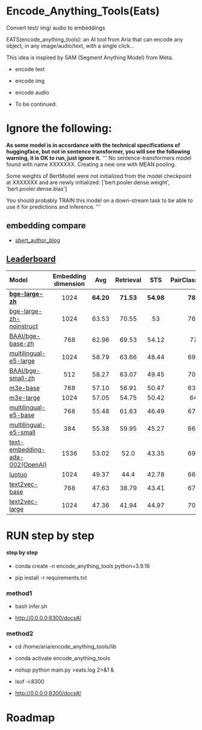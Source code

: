 # Encode_Anything_Tools(Eats)

Convert text/ img/ audio to embeddings

EATS(encode_anything_tools): an AI tool from Aria that can encode any object, in any image/audio/text, with a single click...

This idea is inspired by SAM (Segment Anything Model) from Meta.

- encode text
  
- encode img
  
- encode audio
  
- To be continued.



# Ignore the following:
**As some model is in accordance with the technical specifications of huggingface, but not in sentence transformer, you will see the following warning, it is OK to run, just ignore it.**
'''
No sentence-transformers model found with name XXXXXXX. Creating a new one with MEAN pooling.

Some weights of BertModel were not initialized from the model checkpoint at XXXXXXX and are newly initialized: ['bert.pooler.dense.weight', 'bert.pooler.dense.bias']

You should probably TRAIN this model on a down-stream task to be able to use it for predictions and inference.
'''


## embedding compare
- [sbert_author_blog](https://medium.com/@nils_reimers/openai-gpt-3-text-embeddings-really-a-new-state-of-the-art-in-dense-text-embeddings-6571fe3ec9d9)

## [Leaderboard](https://github.com/FlagOpen/FlagEmbedding/blob/master/C_MTEB/README.md#leaderboard)

| Model | Embedding dimension | Avg | Retrieval | STS | PairClassification | Classification | Reranking | Clustering |
|:-------------------------------|:--------:|:--------:|:--------:|:--------:|:--------:|:--------:|:--------:|:--------:|
| [**bge-large-zh**](https://huggingface.co/BAAI/bge-large-zh) | 1024 | **64.20** | **71.53** | **54.98** | **78.94** | 68.32 | **65.11** | 48.39 |
| [bge-large-zh-noinstruct](https://huggingface.co/BAAI/bge-large-zh-noinstruct) | 1024 | 63.53 | 70.55 | 53 | 76.77 | **68.58** | 64.91 | **50.01** |
| [BAAI/bge-base-zh](https://huggingface.co/BAAI/bge-base-zh) | 768 | 62.96 | 69.53 | 54.12 | 77.5 | 67.07 | 64.91 | 47.63 |
| [multilingual-e5-large](https://huggingface.co/intfloat/multilingual-e5-large) | 1024 | 58.79 | 63.66 | 48.44 | 69.89 | 67.34 | 56.00 | 48.23 |
| [BAAI/bge-small-zh](https://huggingface.co/BAAI/bge-small-zh) | 512 | 58.27 |  63.07 | 49.45 | 70.35 | 63.64 | 61.48 | 45.09 |
| [m3e-base](https://huggingface.co/moka-ai/m3e-base) | 768 | 57.10 | 56.91 | 50.47 | 63.99 | 67.52 | 59.34 | 47.68 |
| [m3e-large](https://huggingface.co/moka-ai/m3e-large) | 1024 |  57.05 | 54.75 | 50.42 | 64.3 | 68.2 | 59.66 | 48.88 |
| [multilingual-e5-base](https://huggingface.co/intfloat/multilingual-e5-base) | 768 | 55.48 | 61.63 | 46.49 | 67.07 | 65.35 | 54.35 | 40.68 |
| [multilingual-e5-small](https://huggingface.co/intfloat/multilingual-e5-small) | 384 | 55.38 | 59.95 | 45.27 | 66.45 | 65.85 | 53.86 | 45.26 |
| [text-embedding-ada-002(OpenAI)](https://platform.openai.com/docs/guides/embeddings/what-are-embeddings) | 1536 |  53.02 | 52.0 | 43.35 | 69.56 | 64.31 | 54.28 | 45.68 |
| [luotuo](https://huggingface.co/silk-road/luotuo-bert-medium) | 1024 | 49.37 |  44.4 | 42.78 | 66.62 | 61 | 49.25 | 44.39 |
| [text2vec-base](https://huggingface.co/shibing624/text2vec-base-chinese) | 768 |  47.63 | 38.79 | 43.41 | 67.41 | 62.19 | 49.45 | 37.66 |
| [text2vec-large](https://huggingface.co/GanymedeNil/text2vec-large-chinese) | 1024 | 47.36 | 41.94 | 44.97 | 70.86 | 60.66 | 49.16 | 30.02 |



# RUN step by step
#### step by step

- conda create -n encode_anything_tools python=3.9.16

- pip install -r requirements.txt


### method1
- bash infer.sh

- http://0.0.0.0:8300/docs#/

### method2
- cd /home/aria/encode_anything_tools/lib

- conda activate encode_anything_tools

- nohup python main.py >eats.log 2>&1 &

- lsof -i:8300

- http://0.0.0.0:8300/docs#/


# Roadmap

